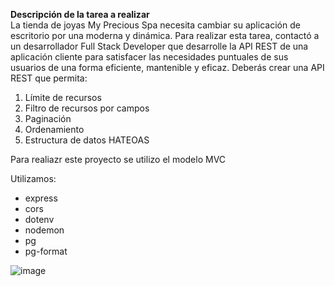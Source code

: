 <strong>Descripción de la tarea a realizar</strong><br>
La tienda de joyas My Precious Spa necesita cambiar su aplicación de escritorio por una
moderna y dinámica. Para realizar esta tarea, contactó a un desarrollador Full Stack
Developer que desarrolle la API REST de una aplicación cliente para satisfacer las
necesidades puntuales de sus usuarios de una forma eficiente, mantenible y eficaz.
Deberás crear una API REST que permita:
1. Límite de recursos
2. Filtro de recursos por campos
3. Paginación
4. Ordenamiento
5. Estructura de datos HATEOAS


Para realiazr este proyecto se utilizo el modelo MVC

Utilizamos:
<ul>
  <li>express</li>
  <li>cors</li>
  <li>dotenv</li>
  <li>nodemon</li>
  <li>pg</li>
  <li>pg-format</li>
</ul>


![image](https://github.com/leofigue/tiendaDeJoyas/assets/135772218/58464561-3b77-4afe-b883-ce5b2a8401ba)
